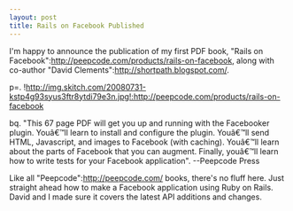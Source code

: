 ```yaml
--- 
layout: post
title: Rails on Facebook Published
---
```

I'm happy to announce the publication of my first PDF book, "Rails on Facebook":http://peepcode.com/products/rails-on-facebook, along with co-author "David Clements":http://shortpath.blogspot.com/.  

p=. !http://img.skitch.com/20080731-kstp4g93syus3ftr8ytdi79e3n.jpg!:http://peepcode.com/products/rails-on-facebook

bq. "This 67 page PDF will get you up and running with the Facebooker plugin. Youâ€™ll learn to install and configure the plugin. Youâ€™ll send HTML, Javascript, and images to Facebook (with caching). Youâ€™ll learn about the parts of Facebook that you can augment. Finally, youâ€™ll learn how to write tests for your Facebook application".  --Peepcode Press

Like all "Peepcode":http://peepcode.com/ books, there's no fluff here.  Just straight ahead how to make a Facebook application using Ruby on Rails.  David and I made sure it covers the latest API additions and changes.
